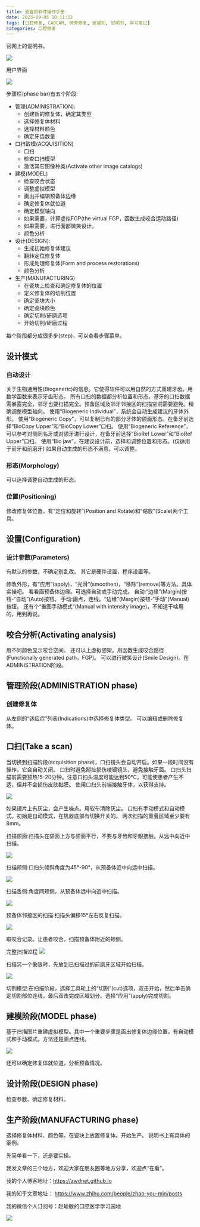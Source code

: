 ```yaml
---
title: 瓷睿刻软件操作手册
date: 2023-09-05 10:11:12
tags: [口腔修复, CADCAM, 椅旁修复, 瓷睿刻, 说明书, 学习笔记]
categories: 口腔修复
---
```

官网上的说明书。

![](https://zymblog-1258069789.cos.ap-chengdu.myqcloud.com/blog0415-crect/01.jpg)

用户界面

![](https://zymblog-1258069789.cos.ap-chengdu.myqcloud.com/blog0415-crect/02.jpg)

步骤栏(phase bar)有五个阶段:
- 管理(ADMINISTRATION):
    - 创建新的修复体，确定其类型
    - 选择修复体材料
    - 选择材料颜色
    - 确定牙齿数量
- 口扫取模(ACQUISITION)
    - 口扫
    - 检查口扫模型
    - 激活其它图像种类(Activate other image catalogs)
- 建模(MODEL)
    - 检查咬合状态
    - 调整虚拟模型
    - 画出并编辑预备体边缘
    - 确定修复体就位道
    - 确定模型轴向
    - 如果需要，计算虚拟FGP(the virtual FGP，函数生成咬合运动路径)
    - 如果需要，进行面部微笑设计。
    - 颜色分析
- 设计(DESIGN):
    - 生成初始修复体建议
    - 翻转定位修复体
    - 形成处理修复体(Form and process restorations)
    - 颜色分析
- 生产(MANUFACTURING)
    - 在瓷块上检查和确定修复体的位置
    - 定义修复体的切削位置
    - 确定瓷块大小
    - 确定瓷块颜色
    - 确定切削/研磨选项
    - 开始切削/研磨过程

每个阶段都分成很多步(step)，可以查看步骤菜单。
## 设计模式
### 自动设计
关于生物通用性(Biogeneric)的信息。它使得软件可以用自然的方式重建牙齿。用数学函数来表示牙齿形态。
所有口扫的数据都分析位置和形态。基牙的口扫数据需暴露完全，邻牙也要扫描完全。预备区域及邻牙邻接区的扫描空洞需要避免。精确调整模型轴向。
使用“Biogeneric Individual”，系统会自动生成建议的牙体外形。
使用“Biogeneric Copy”，可以复制已有的部分牙体的颌面形态。在备牙前选择“BioCopy Upper”和“BioCopy Lower”口扫。
使用“Biogeneric Reference”，可以参考对侧同名牙或对颌牙进行设计，在备牙前选择“BioRef  Lower”和“BioRef Upper”口扫。
使用“Bio jaw”，在建议设计前，选择和调整位置和形态。(仅适用于前牙和前磨牙)
如果自动生成的形态不满意，可以调整。
### 形态(Morphology)
可以选择调整自动生成的形态。
### 位置(Positioning)
修改修复体位置，有“定位和旋转”(Position and Rotate)和“缩放”(Scale)两个工具。
## 设置(Configuration)
### 设计参数(Parameters)
有默认的参数，不确定别乱改。
其它是硬件设置，程序设置等。

修改外形，有“应用”(apply)，“光滑”(smoothen)，“移除”(remove)等方法。具体实操吧。
看看画预备体边缘。可选择自动或手动完成。
自动:“边缘”(Margin)按钮-“自动”(Auto)按钮。
手动:画点，连线。“边缘”(Margin)按钮-“手动”(Manual)按钮。
还有个“重图手动模式”(Manual with intensity image)，不知道干啥用的，用到再说。

## 咬合分析(Activating analysis)
用不同颜色显示咬合空间。
还可以上虚拟颌架。用函数生成咬合路径(Functionally generated path，FGP)。
可以进行微笑设计(Smile Design)。在ADMINISTRATION阶段。

## 管理阶段(ADMINISTRATION phase)
### 创建修复体
从左侧的“适应症”列表(Indications)中选择修复体类型。
可以编辑或删除修复体。

## 口扫(Take a scan)
当切换到扫描阶段(acquisition phase)，口扫镜头会自动开启。如果一段时间没有操作，它会自动关闭。
口扫时避免掰扯损伤棱镜镜头，避免接触牙面。
口扫头扫描前需要预热15-20分钟。注意口扫头温度可能达到50℃，可能使患者产生不适，但并不会损伤皮肤黏膜。
使用口扫头前端接触牙体，以获得支持。

![](https://zymblog-1258069789.cos.ap-chengdu.myqcloud.com/blog0415-crect/03.jpg)

如果镜片上有灰尘，会产生噪点。用软布清除灰尘。
口扫有手动模式和自动模式。初始是自动模式，在机器底部有切换开关的。
两次扫描的重叠区域至少要有8mm。

扫描颌面:扫描头在颌面上方与颌面平行，不要与牙齿和牙龈接触。从远中向近中扫描。

![](https://zymblog-1258069789.cos.ap-chengdu.myqcloud.com/blog0415-crect/04.jpg)

扫描颊侧:口扫头倾斜角度为45°-90°，从预备体近中向远中扫描。

![](https://zymblog-1258069789.cos.ap-chengdu.myqcloud.com/blog0415-crect/05.jpg)

扫描舌侧:角度同颊侧，从预备体远中向近中扫描。

![](https://zymblog-1258069789.cos.ap-chengdu.myqcloud.com/blog0415-crect/06.jpg)

预备体邻接区的扫描:扫描头偏移15°左右反复扫描。

![](https://zymblog-1258069789.cos.ap-chengdu.myqcloud.com/blog0415-crect/07.jpg)

取咬合记录。让患者咬合，扫描预备体附近的颊侧。

完整扫描过程
![](https://zymblog-1258069789.cos.ap-chengdu.myqcloud.com/blog0415-crect/08.jpg)

扫描另一个象限时，先放到已扫描过的前磨牙区域开始扫描。

![](https://zymblog-1258069789.cos.ap-chengdu.myqcloud.com/blog0415-crect/09.jpg)

切割模型:在扫描阶段，选择工具轮上的“切割”(cut)选项，双击开始，然后单击确定切割部位连线，最后双击完成区域划分。选择“应用”(apply)完成切割。

## 建模阶段(MODEL phase)
基于扫描图片重建虚拟模型。其中一个重要步骤是画出修复体边缘位置。有自动模式和手动模式。方法还是画点连线。

![](https://zymblog-1258069789.cos.ap-chengdu.myqcloud.com/blog0415-crect/10.jpg)

还可以确定修复体就位道，分析预备情况。

## 设计阶段(DESIGN phase)
检查参数、确定修复材料。

## 生产阶段(MANUFACTURING phase)
选择修复体材料、颜色等。在瓷块上放置修复体。开始生产。
说明书上有具体的案例。

先简单看一下，还是要实操。





我发文章的三个地方，欢迎大家在朋友圈等地方分享，欢迎点“在看”。

我的个人博客地址：https://zwdnet.github.io

我的知乎文章地址： https://www.zhihu.com/people/zhao-you-min/posts

我的微信个人订阅号：赵瑜敏的口腔医学学习园地

![](https://zymblog-1258069789.cos.ap-chengdu.myqcloud.com/other/wx.jpg)
